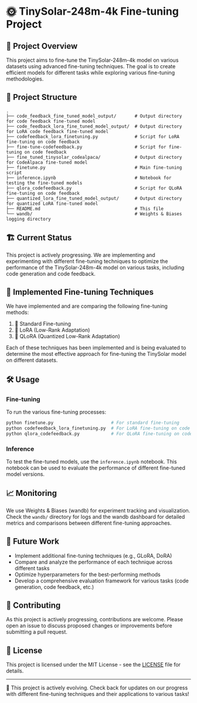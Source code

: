 # 🌞 TinySolar-248m-4k Fine-tuning Project

## 🚀 Project Overview

This project aims to fine-tune the TinySolar-248m-4k model on various datasets using advanced fine-tuning techniques. The goal is to create efficient models for different tasks while exploring various fine-tuning methodologies.

## 📂 Project Structure

```
.
├── code_feedback_fine_tuned_model_output/       # Output directory for code feedback fine-tuned model
├── code_feedback_lora_fine_tuned_model_output/  # Output directory for LoRA code feedback fine-tuned model
├── codefeedback_lora_finetuning.py              # Script for LoRA fine-tuning on code feedback
├── fine-tune-codefeedback.py                    # Script for fine-tuning on code feedback
├── fine_tuned_tinysolar_codealpaca/             # Output directory for CodeAlpaca fine-tuned model
├── finetune.py                                  # Main fine-tuning script
├── inference.ipynb                              # Notebook for testing the fine-tuned models
├── qlora_codefeedback.py                        # Script for QLoRA fine-tuning on code feedback
├── quantized_lora_fine_tuned_model_output/      # Output directory for quantized LoRA fine-tuned model
├── README.md                                    # This file
└── wandb/                                       # Weights & Biases logging directory
```

## 🏗️ Current Status

This project is actively progressing. We are implementing and experimenting with different fine-tuning techniques to optimize the performance of the TinySolar-248m-4k model on various tasks, including code generation and code feedback.

## 🧪 Implemented Fine-tuning Techniques

We have implemented and are comparing the following fine-tuning methods:

1. 🔧 Standard Fine-tuning
2. 🔬 LoRA (Low-Rank Adaptation)
3. 🧮 QLoRA (Quantized Low-Rank Adaptation)

Each of these techniques has been implemented and is being evaluated to determine the most effective approach for fine-tuning the TinySolar model on different datasets.

## 🛠️ Usage

### Fine-tuning

To run the various fine-tuning processes:

```bash
python finetune.py                      # For standard fine-tuning
python codefeedback_lora_finetuning.py  # For LoRA fine-tuning on code feedback
python qlora_codefeedback.py            # For QLoRA fine-tuning on code feedback
```

### Inference

To test the fine-tuned models, use the `inference.ipynb` notebook. This notebook can be used to evaluate the performance of different fine-tuned model versions.

## 📈 Monitoring

We use Weights & Biases (wandb) for experiment tracking and visualization. Check the `wandb/` directory for logs and the wandb dashboard for detailed metrics and comparisons between different fine-tuning approaches.

## 🔮 Future Work

- Implement additional fine-tuning techniques (e.g., GLoRA, DoRA)
- Compare and analyze the performance of each technique across different tasks
- Optimize hyperparameters for the best-performing methods
- Develop a comprehensive evaluation framework for various tasks (code generation, code feedback, etc.)

## 🤝 Contributing

As this project is actively progressing, contributions are welcome. Please open an issue to discuss proposed changes or improvements before submitting a pull request.

## 📜 License

This project is licensed under the MIT License - see the [LICENSE](LICENSE) file for details.

---

🌟 This project is actively evolving. Check back for updates on our progress with different fine-tuning techniques and their applications to various tasks!